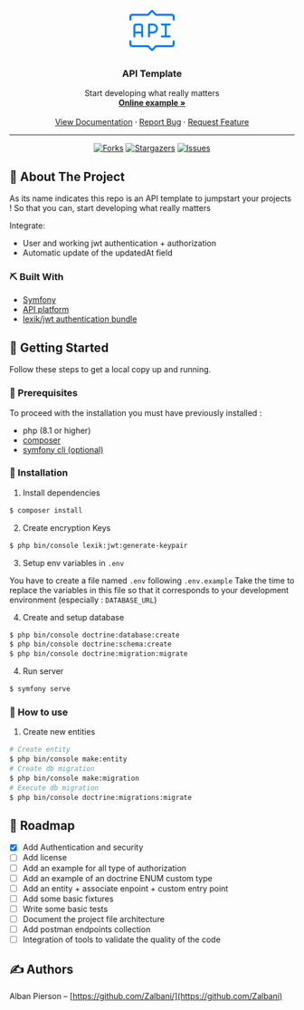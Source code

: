 <!-- PROJECT LOGO -->
<br />
<p align="center">
  <a href="https://github.com/zalbani-lab/API-Template">
    <img src="./logo.png" alt="Logo" width="80" height="80">
  </a>

  <h3 align="center">API Template</h3>

  <p align="center">
    Start developing what really matters
    <br />
    <a href="https://github.com/zalbani-lab/API-Template"><strong>Online example »</strong></a>
    <br />
    <br />
    <a href="https://api-platform.com/">View Documentation</a>
    ·
    <a href="https://github.com/zalbani-lab/API-Template">Report Bug</a>
    ·
    <a href="https://github.com/zalbani-lab/API-Template">Request Feature</a>
  </p>
  <hr/>
</p>
<div align="center">

[![Forks][forks-shield]][forks-url]
[![Stargazers][stars-shield]][stars-url]
[![Issues][issues-shield]][issues-url]

</div>

## 🧐 About The Project <a name = "about"></a>

As its name indicates this repo is an API template to jumpstart your projects ! So that you can, start developing what really matters

Integrate:

- User and working jwt authentication + authorization
- Automatic update of the updatedAt field

### ⛏️ Built With

- [Symfony](https://symfony.com/)
- [API platform](https://api-platform.com/)
- [lexik/jwt authentication bundle](https://symfony.com/bundles/LexikJWTAuthenticationBundle/current/index.html)

## 🏁 Getting Started <a name = "getting_started"></a>

Follow these steps to get a local copy up and running.

### 🔧 Prerequisites

To proceed with the installation you must have previously installed :

- php (8.1 or higher)
- [composer](https://getcomposer.org/)
- [symfony cli (optional)](https://symfony.com/download)

### 🚀 Installation

1. Install dependencies

```sh
$ composer install
```

2. Create encryption Keys

```sh
$ php bin/console lexik:jwt:generate-keypair
```

3. Setup env variables in `.env`

You have to create a file named `.env` following `.env.example`
Take the time to replace the variables in this file so that it corresponds to your development environment (especially : `DATABASE_URL`)

4. Create and setup database

```sh
$ php bin/console doctrine:database:create
$ php bin/console doctrine:schema:create
$ php bin/console doctrine:migration:migrate
```

4. Run server

```sh
$ symfony serve
```

### 🎈 How to use

1. Create new entities

```sh
# Create entity
$ php bin/console make:entity
# Create db migration
$ php bin/console make:migration
# Execute db migration
$ php bin/console doctrine:migrations:migrate
```

## 🚧 Roadmap <a name = "roadmap"></a>

- [x] Add Authentication and security
- [ ] Add license
- [ ] Add an example for all type of authorization
- [ ] Add an example of an doctrine ENUM custom type
- [ ] Add an entity + associate enpoint + custom entry point
- [ ] Add some basic fixtures
- [ ] Write some basic tests
- [ ] Document the project file architecture
- [ ] Add postman endpoints collection
- [ ] Integration of tools to validate the quality of the code

<!--
## 📝 License <a name = "license"></a>

Describe your License for your project.

Distributed under the MIT License. See `LICENSE` for more information.
-->

## ✍️ Authors <a name = "authors"></a>

Alban Pierson – [https://github.com/Zalbani/](https://github.com/Zalbani)

<!--
## 🎉 Acknowledgements <a name = "acknowledgement"></a>

- Hat tip to anyone whose code was used
- Inspiration
- References
-->

<!-- MARKDOWN LINKS & IMAGES -->
<!-- https://www.markdownguide.org/basic-syntax/#reference-style-links -->

[forks-shield]: https://img.shields.io/github/forks/zalbani-lab/API-Template?style=for-the-badge
[forks-url]: https://github.com/zalbani-lab/API-Template/network/members
[stars-shield]: https://img.shields.io/github/stars/zalbani-lab/API-Template?style=for-the-badge
[stars-url]: https://github.com/zalbani-lab/API-Template/stargazers
[issues-shield]: https://img.shields.io/github/issues/zalbani-lab/API-Template?style=for-the-badge
[issues-url]: https://github.com/zalbani-lab/API-Template/issues
